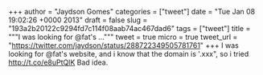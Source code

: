 
+++
author = "Jaydson Gomes"
categories = ["tweet"]
date = "Tue Jan 08 19:02:26 +0000 2013"
draft = false
slug = "193a2b20122c9294fd7c114f08aab74ac467dad6"
tags = ["tweet"]
title = """I was looking for @fat's ..."""
tweet = true
micro = true
tweet_url = "https://twitter.com/jaydson/status/288722349505781761"
+++
I was looking for @fat's website, and i know that the domain is '.xxx", so i tried http://t.co/e8uPtQlK  Bad idea.
